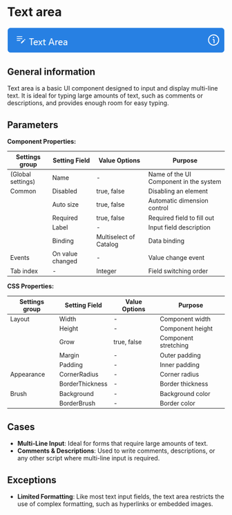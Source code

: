# Text area

![](../../assets/images/app-development/text-area.png)

## General information
Text area is a basic UI component designed to input and display multi-line text. It is ideal for typing large amounts of text, such as comments or descriptions, and provides enough room for easy typing.

## Parameters
**Component Properties:**

| Settings group | Setting Field   | Value Options         | Purpose |
|----------------|------------------|---------------------------|------------|
| (Global settings)        | Name             | -                         | Name of the UI Component in the system |
| Common         | Disabled         | true, false               | Disabling an element |
|                | Auto size        | true, false               | Automatic dimension control |
|                | Required         | true, false               | Required field to fill out |
|                | Label            | -                         | Input field description |
|                | Binding          | Multiselect of Catalog | Data binding |
| Events         | On value changed | -                         | Value change event |
| Tab index      | -                | Integer               | Field switching order |

**CSS Properties:**

| Settings group | Setting Field   | Value Options         | Purpose |
|----------------|------------------|---------------------------|------------|
| Layout         | Width            | -                         | Component width |
|                | Height           | -                         | Component height |
|                | Grow             | true, false               | Component stretching |
|                | Margin           | -                         | Outer padding |
|                | Padding          | -                         | Inner padding |
| Appearance     | CornerRadius     | -                         | Corner radius |
|                | BorderThickness  | -                         | Border thickness |
| Brush          | Background       | -                         | Background color |
|                | BorderBrush      | -                         | Border color |

## Cases
- **Multi-Line Input**: Ideal for forms that require large amounts of text.
- **Comments & Descriptions**: Used to write comments, descriptions, or any other script where multi-line input is required.

## Exceptions
- **Limited Formatting**: Like most text input fields, the text area restricts the use of complex formatting, such as hyperlinks or embedded images.
